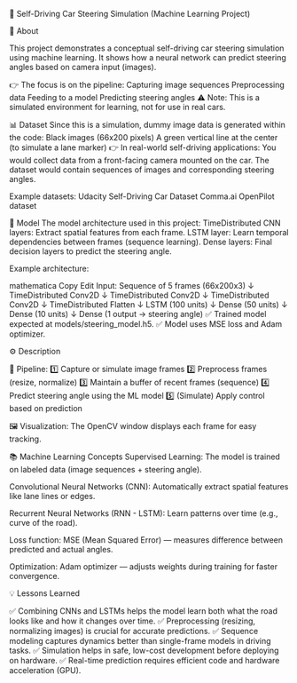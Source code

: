🚗 Self-Driving Car Steering Simulation (Machine Learning Project)


📌 About


This project demonstrates a conceptual self-driving car steering simulation using machine learning.
It shows how a neural network can predict steering angles based on camera input (images).


👉 The focus is on the pipeline:
Capturing image sequences
Preprocessing data
Feeding to a model
Predicting steering angles
⚠ Note: This is a simulated environment for learning, not for use in real cars.

📊 Dataset
Since this is a simulation, dummy image data is generated within the code:
Black images (66x200 pixels)
A green vertical line at the center (to simulate a lane marker)
👉 In real-world self-driving applications:
You would collect data from a front-facing camera mounted on the car.
The dataset would contain sequences of images and corresponding steering angles.

Example datasets:
Udacity Self-Driving Car Dataset
Comma.ai OpenPilot dataset

🧠 Model
The model architecture used in this project:
TimeDistributed CNN layers: Extract spatial features from each frame.
LSTM layer: Learn temporal dependencies between frames (sequence learning).
Dense layers: Final decision layers to predict the steering angle.

Example architecture:

mathematica
Copy
Edit
Input: Sequence of 5 frames (66x200x3)
 ↓ TimeDistributed Conv2D
 ↓ TimeDistributed Conv2D
 ↓ TimeDistributed Conv2D
 ↓ TimeDistributed Flatten
 ↓ LSTM (100 units)
 ↓ Dense (50 units)
 ↓ Dense (10 units)
 ↓ Dense (1 output -> steering angle)
✅ Trained model expected at models/steering_model.h5.
✅ Model uses MSE loss and Adam optimizer.

⚙ Description


🚀 Pipeline:
1️⃣ Capture or simulate image frames
2️⃣ Preprocess frames (resize, normalize)
3️⃣ Maintain a buffer of recent frames (sequence)
4️⃣ Predict steering angle using the ML model
5️⃣ (Simulate) Apply control based on prediction

🖼 Visualization:
The OpenCV window displays each frame for easy tracking.

📚 Machine Learning Concepts
Supervised Learning:
The model is trained on labeled data (image sequences + steering angle).

Convolutional Neural Networks (CNN):
Automatically extract spatial features like lane lines or edges.

Recurrent Neural Networks (RNN - LSTM):
Learn patterns over time (e.g., curve of the road).

Loss function:
MSE (Mean Squared Error) — measures difference between predicted and actual angles.

Optimization:
Adam optimizer — adjusts weights during training for faster convergence.

💡 Lessons Learned



✅ Combining CNNs and LSTMs helps the model learn both what the road looks like and how it changes over time.
✅ Preprocessing (resizing, normalizing images) is crucial for accurate predictions.
✅ Sequence modeling captures dynamics better than single-frame models in driving tasks.
✅ Simulation helps in safe, low-cost development before deploying on hardware.
✅ Real-time prediction requires efficient code and hardware acceleration (GPU).
